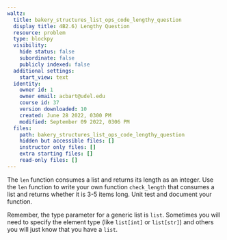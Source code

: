 ```yaml
---
waltz:
  title: bakery_structures_list_ops_code_lengthy_question
  display title: 4B2.6) Lengthy Question
  resource: problem
  type: blockpy
  visibility:
    hide status: false
    subordinate: false
    publicly indexed: false
  additional settings:
    start_view: text
  identity:
    owner id: 1
    owner email: acbart@udel.edu
    course id: 37
    version downloaded: 10
    created: June 28 2022, 0300 PM
    modified: September 09 2022, 0306 PM
  files:
    path: bakery_structures_list_ops_code_lengthy_question
    hidden but accessible files: []
    instructor only files: []
    extra starting files: []
    read-only files: []
---
```

The <code>len</code> function consumes a list and returns its length as an integer. Use the <code>len</code> function to write your own function <code>check_length</code> that consumes a list and returns whether it is 3-5 items long. Unit test and document your function.

Remember, the type parameter for a generic list is `list`. Sometimes you will need to specify the element type (like `list[int]` or `list[str]`) and others you will just know that you have a `list`.